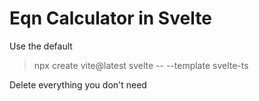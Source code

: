 # Eqn Calculator in Svelte

Use the default

> npx create vite@latest svelte -- --template svelte-ts

Delete everything you don't need

